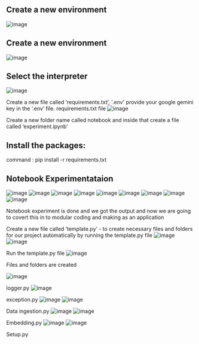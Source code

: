 ## Create a new environment
![image](https://github.com/user-attachments/assets/47dfad74-8392-4c50-92a8-da4e6bf4fb28)

## Create a new environment
![image](https://github.com/user-attachments/assets/c5634b5d-3142-484f-8a62-5443aaa4ce5a)

## Select the interpreter 
![image](https://github.com/user-attachments/assets/1a490888-95e6-433d-a972-3270ddcbeaa3)

Create a new file called ‘requirements.txt’, '.env'
provide your google gemini key in the  ‘.env’ file.
requirements.txt file
![image](https://github.com/user-attachments/assets/c65e6686-0814-40b9-9038-5c8daae1d889)

Create a new folder name called notebook and inside that create a file called ‘experiment.ipynb’

## Install the packages:

command : pip install -r requirements.txt

## Notebook Experimentataion
![image](https://github.com/user-attachments/assets/50c27fa0-52b5-4372-9098-ca64e3dc49a7)
![image](https://github.com/user-attachments/assets/9974db1d-7202-49e3-a895-3a412643a8d3)
![image](https://github.com/user-attachments/assets/249d0d32-46b7-4953-8105-8e7f07593865)
![image](https://github.com/user-attachments/assets/b829b05e-8b45-4a2a-aa1e-64d90aa28353)
![image](https://github.com/user-attachments/assets/abb9382e-221d-4fc8-8c63-748c2e79e220)
![image](https://github.com/user-attachments/assets/6aca6f01-6394-407b-85b3-ba68d8be6119)
![image](https://github.com/user-attachments/assets/47128f9e-8133-4916-b516-23b6119d7068)
![image](https://github.com/user-attachments/assets/732eda6b-bf78-4642-82d2-3f6f82f64f76)
![image](https://github.com/user-attachments/assets/49b3e5e5-77b4-48fd-b407-58b42f0504ac)

Notebook experiment is done and we got the output and now we are going to covert this in to modular coding and making as an application

Create a new file called ‘template.py’ - to create necessary files and folders for our project automatically by running the template.py file
![image](https://github.com/user-attachments/assets/dd0d148b-8aa7-4883-b496-5e4ffcaaf50f)
![image](https://github.com/user-attachments/assets/4fb458bb-35ab-4c2f-9ca9-2f129ed5d8c1)

Run the template.py file
![image](https://github.com/user-attachments/assets/45617c2e-436d-4633-a399-51c1b6b9399e)

Files and folders are created

![image](https://github.com/user-attachments/assets/30ea9554-35e9-4e5b-b2e3-713bff0db671)

logger.py
![image](https://github.com/user-attachments/assets/bc70681f-0732-47d4-b0b5-de0ec08f7d19)

exception.py
![image](https://github.com/user-attachments/assets/2c6b11fc-4bec-4e49-81a9-b6bfcf71c51b)
![image](https://github.com/user-attachments/assets/0961e57e-43f1-4196-8ee3-f73e8d5f2604)

Data ingestion.py
![image](https://github.com/user-attachments/assets/7c051565-fe34-4c35-be3d-577d4b31f77e)
![image](https://github.com/user-attachments/assets/cafd5b22-f891-4113-a445-1456dccca1c1)

Embedding.py
![image](https://github.com/user-attachments/assets/0c64ac43-53bc-4c2b-80ed-328bcc3339f6)
![image](https://github.com/user-attachments/assets/95abb5d0-4631-4060-ba04-cfb230b12480)

Setup.py








































